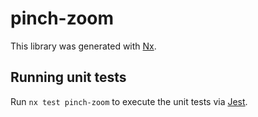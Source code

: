 # pinch-zoom

This library was generated with [Nx](https://nx.dev).

## Running unit tests

Run `nx test pinch-zoom` to execute the unit tests via [Jest](https://jestjs.io).
